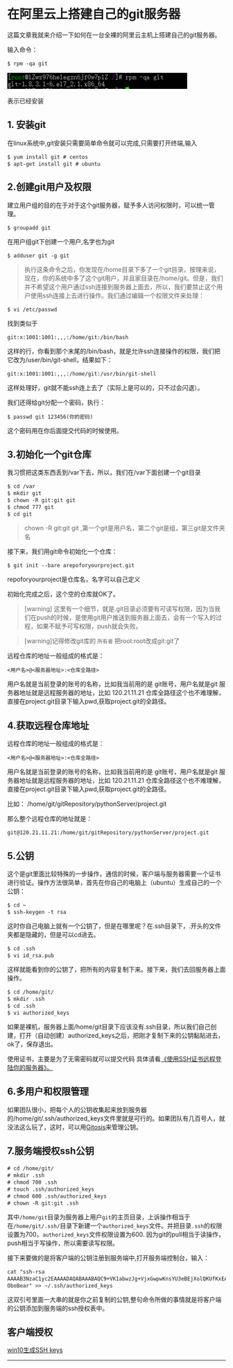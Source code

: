 # 在阿里云上搭建自己的git服务器

这篇文章我就来介绍一下如何在一台全裸的阿里云主机上搭建自己的git服务器。

输入命令：
~~~
$ rpm -qa git 
~~~
![](images/QQ截图20180425144520.png)

表示已经安装

## 1. 安装git

在linux系统中,git安装只需要简单命令就可以完成,只需要打开终端,输入
~~~
$ yum install git # centos
$ apt-get install git # ubuntu
~~~

## 2.创建git用户及权限

建立用户组的目的在于对于这个git服务器，赋予多人访问权限时，可以统一管理。
~~~
$ groupadd git
~~~

在用户组git下创建一个用户,名字也为git
~~~
$ adduser git -g git
~~~

> 执行这条命令之后，你发现在/home目录下多了一个git目录，按理来说，现在，你的系统中多了这个git用户，并且家目录在/home/git。但是，我们并不希望这个用户通过ssh连接到服务器上面去，所以，我们要禁止这个用户使用ssh连接上去进行操作。我们通过编辑一个权限文件来处理：

~~~
$ vi /etc/passwd
~~~
找到类似于
~~~
git:x:1001:1001:,,,:/home/git:/bin/bash
~~~
这样的行，你看到那个末尾的/bin/bash，就是允许ssh连接操作的权限，我们把它改为/user/bin/git-shell，结果如下：
~~~
git:x:1001:1001:,,,:/home/git:/usr/bin/git-shell
~~~
这样处理好，git就不能ssh连上去了（实际上是可以的，只不过会闪退）。

我们还得给git分配一个密码，执行：
~~~
$ passwd git 123456(你的密码)
~~~
这个密码用在你后面提交代码的时候使用。


## 3.初始化一个git仓库

我习惯把这类东西丢到/var下去，所以，我们在/var下面创建一个git目录

~~~
$ cd /var
$ mkdir git
$ chown -R git:git git
$ chmod 777 git
$ cd git
~~~
> chown -R git:git git ,第一个git是用户名，第二个git是组，第三git是文件夹名

接下来，我们用git命令初始化一个仓库：
~~~
$ git init --bare arepoforyourproject.git
~~~
repoforyourproject是仓库名，名字可以自己定义

初始化完成之后，这个空的仓库就OK了。


>[warning] 这里有一个细节，就是.git目录必须要有可读写权限，因为当我们在push的时候，是使用git用户推送到服务器上面去，会有一个写入的过程，如果不赋予可写权限，push就会失败。

>[warning]记得修改git库的 `所有者` 把root:root改成git:git了

远程仓库的地址一般组成的格式是：

~~~
<用户名>@<服务器地址>:<仓库全路径>
~~~
用户名就是当前登录的账号的名称，比如我当前用的是 git账号，用户名就是git
服务器地址就是远程服务器的地址，比如 120.21.11.21
仓库全路径这个也不难理解，直接在project.git目录下输入pwd,获取project.git的全路径。

## 4.获取远程仓库地址
远程仓库的地址一般组成的格式是：
~~~
<用户名>@<服务器地址>:<仓库全路径>
~~~
用户名就是当前登录的账号的名称，比如我当前用的是 git账号，用户名就是git
服务器地址就是远程服务器的地址，比如 120.21.11.21
仓库全路径这个也不难理解，直接在project.git目录下输入pwd,获取project.git的全路径。

比如：
/home/git/gitRepository/pythonServer/project.git

那么整个远程仓库的地址就是：
~~~
git@120.21.11.21:/home/git/gitRepository/pythonServer/project.git
~~~

## 5.公钥

这个是git里面比较特殊的一步操作，通信的时候，客户端与服务器需要一个证书进行验证。操作方法很简单，首先在你自己的电脑上（ubuntu）生成自己的一个公钥：
~~~
$ cd ~
$ ssh-keygen -t rsa
~~~
这时你自己电脑上就有一个公钥了，但是在哪里呢？在.ssh目录下，.开头的文件夹都是隐藏的，但是可以cd进去。
~~~
$ cd .ssh
$ vi id_rsa.pub
~~~
这样就能看到你的公钥了，把所有的内容复制下来。接下来，我们去回服务器上面操作。
~~~
$ cd /home/git/
$ mkdir .ssh
$ cd .ssh
$ vi authorized_keys
~~~
如果是裸机，服务器上面/home/git目录下应该没有.ssh目录，所以我们自己创建，打开（自动创建）authorized_keys之后，把刚才复制下来的公钥黏贴进去，ok了，保存退出。

使用证书，主要是为了无需密码就可以提交代码
具体请看[《使用SSH证书远程登陆你的服务器》。](https://www.tangshuang.net/1697.html)


## 6.多用户和权限管理

如果团队很小，把每个人的公钥收集起来放到服务器的/home/git/.ssh/authorized_keys文件里就是可行的。如果团队有几百号人，就没法这么玩了，这时，可以用[Gitosis](https://github.com/res0nat0r/gitosis)来管理公钥。

## 7.服务端授权ssh公钥
~~~
# cd /home/git/
# mkdir .ssh
# chmod 700 .ssh
# touch .ssh/authorized_keys
# chmod 600 .ssh/authorized_keys
# chown -R git:git .ssh  
~~~
其中`/home/git`目录为服务器上用户`git`的主页目录，上诉操作相当于在`/home/git/.ssh/`目录下新建一个`authorized_keys`文件。并把目录`.ssh`的权限设置为700，`authorized_keys`文件权限设置为600.
因为git的pull相当于读操作，push相当于写操作，所以需要读写权限。


接下来要做的是将客户端的公钥注册到服务端中,打开服务端控制台，输入：
~~~
cat "ssh-rsa AAAAB3NzaC1yc2EAAAADAQABAAABAQC9+VK1abwzJg+VjxGwpwKnsYU3eBEjXolQKUfKxEAMO9DREvdFrvIF5KhBE9HJTp7CEFcAfgP6xkJdxchQcEUyPyda9mIz6M4OOeuuLcxJcrqqJWTN0Jj78I/kDUZUJZF7bcV4q0CyeZG1fo5ckjxOmFaYkCGcq8vmeuFySFpco71UMkudzclrtGa53AvfmuOP1u96CEud78p2gYrPP5qr9ZYBNM+E290ddGMV61rnEiL7taAsXMGpuCQSbI0/zBJ3YXvN/lJSOVHFSeMFbKv7WDSJFSiBVHXjtcDa5RvzzWaFMBV8+SW4zluhijp6Dvb7pHBaLhLg/JvOixmR1/or OboBear" >> ~/.ssh/authorized_keys 
~~~
这双引号里面一大串的就是你之前复制的公钥,整句命令所做的事情就是将客户端的公钥添加到服务端的ssh授权表中。

## 客户端授权

[win10生成SSH keys](win10生成SSHkeys.md)


* * * * *

